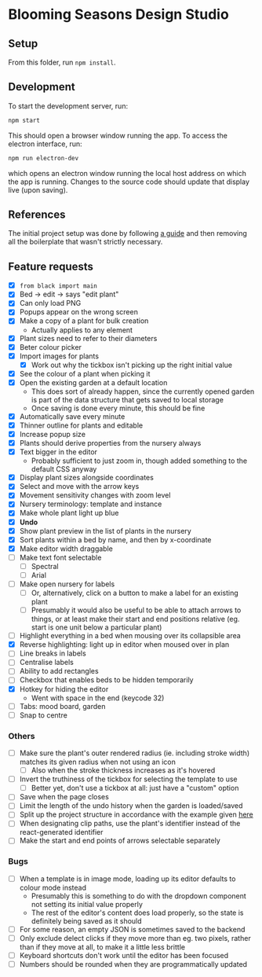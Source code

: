 # Blooming Seasons Design Studio

## Setup

From this folder, run `npm install`.

## Development

To start the development server, run:

```bash
npm start
```

This should open a browser window running the app.
To access the electron interface, run:

```bash
npm run electron-dev
```

which opens an electron window running the local host address on which the app is running.
Changes to the source code should update that display live (upon saving).

## References

The initial project setup was done by following [a guide](https://medium.com/folkdevelopers/the-ultimate-guide-to-electron-with-react-8df8d73f4c97) and then removing all the boilerplate that wasn't strictly necessary.

## Feature requests

- [x] `from black import main`
- [x] Bed -> edit -> says "edit plant"
- [x] Can only load PNG
- [x] Popups appear on the wrong screen
- [x] Make a copy of a plant for bulk creation
  - Actually applies to any element
- [x] Plant sizes need to refer to their diameters
- [x] Beter colour picker
- [x] Import images for plants
  - [x] Work out why the tickbox isn't picking up the right initial value
- [x] See the colour of a plant when picking it
- [x] Open the existing garden at a default location
  - This does sort of already happen, since the currently opened garden is part of the data structure that gets saved to local storage
  - Once saving is done every minute, this should be fine
- [x] Automatically save every minute
- [x] Thinner outline for plants and editable
- [x] Increase popup size
- [x] Plants should derive properties from the nursery always
- [x] Text bigger in the editor
  - Probably sufficient to just zoom in, though added something to the default CSS anyway
- [x] Display plant sizes alongside coordinates
- [x] Select and move with the arrow keys
- [x] Movement sensitivity changes with zoom level
- [x] Nursery terminology: template and instance
- [x] Make whole plant light up blue
- [x] **Undo**
- [x] Show plant preview in the list of plants in the nursery
- [x] Sort plants within a bed by name, and then by x-coordinate
- [x] Make editor width draggable
- [ ] Make text font selectable
  - [ ] Spectral
  - [ ] Arial
- [ ] Make open nursery for labels
  - [ ] Or, alternatively, click on a button to make a label for an existing plant
  - [ ] Presumably it would also be useful to be able to attach arrows to things, or at least make their start and end positions relative (eg. start is one unit below a particular plant)
- [ ] Highlight everything in a bed when mousing over its collapsible area
- [x] Reverse highlighting: light up in editor when moused over in plan
- [ ] Line breaks in labels
- [ ] Centralise labels
- [ ] Ability to add rectangles
- [ ] Checkbox that enables beds to be hidden temporarily
- [x] Hotkey for hiding the editor
  - Went with space in the end (keycode 32)
- [ ] Tabs: mood board, garden
- [ ] Snap to centre

### Others

- [ ] Make sure the plant's outer rendered radius (ie. including stroke width) matches its given radius when not using an icon
  - [ ] Also when the stroke thickness increases as it's hovered
- [ ] Invert the truthiness of the tickbox for selecting the template to use
  - [ ] Better yet, don't use a tickbox at all: just have a "custom" option
- [ ] Save when the page closes
- [ ] Limit the length of the undo history when the garden is loaded/saved
- [ ] Split up the project structure in accordance with the example given [here](https://www.freecodecamp.org/news/how-to-create-a-react-app-with-a-node-backend-the-complete-guide/)
- [ ] When designating clip paths, use the plant's identifier instead of the react-generated identifier
- [ ] Make the start and end points of arrows selectable separately

### Bugs

- [ ] When a template is in image mode, loading up its editor defaults to colour mode instead
  - Presumably this is something to do with the dropdown component not setting its initial value properly
  - The rest of the editor's content does load properly, so the state is definitely being saved as it should
- [ ] For some reason, an empty JSON is sometimes saved to the backend
- [ ] Only exclude delect clicks if they move more than eg. two pixels, rather than if they move at all, to make it a little less brittle
- [ ] Keyboard shortcuts don't work until the editor has been focused
- [ ] Numbers should be rounded when they are programmatically updated
